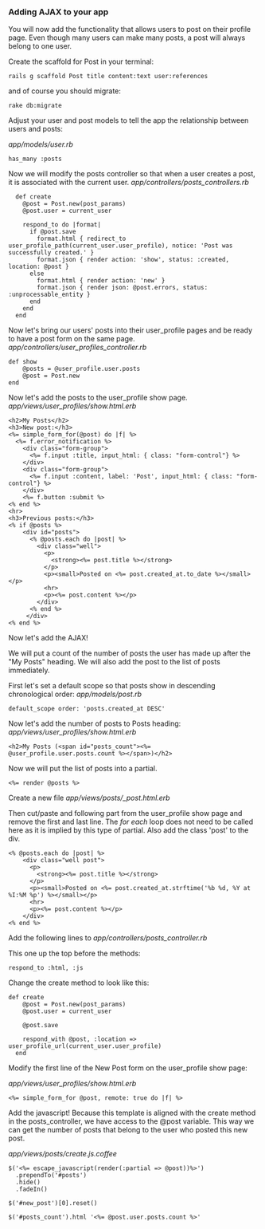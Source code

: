 ### Adding AJAX to your app

You will now add the functionality that allows users to post on their profile page.
Even though many users can make many posts, a post will always belong to one user.



Create the scaffold for Post in your terminal:
```
rails g scaffold Post title content:text user:references
```

and of course you should migrate:
```
rake db:migrate
```

Adjust your user and post models to tell the app the relationship between users and posts:

*app/models/user.rb*
```
has_many :posts
```


Now we will modify the posts controller so that when a user creates a post, it is associated with the current user.
*app/controllers/posts_controllers.rb*

```
  def create
    @post = Post.new(post_params)
    @post.user = current_user

    respond_to do |format|
      if @post.save
        format.html { redirect_to user_profile_path(current_user.user_profile), notice: 'Post was successfully created.' }
        format.json { render action: 'show', status: :created, location: @post }
      else
        format.html { render action: 'new' }
        format.json { render json: @post.errors, status: :unprocessable_entity }
      end
    end
  end
```

Now let's bring our users' posts into their user_profile pages and be ready to have a post form on the same page.
*app/controllers/user_profiles_controller.rb*

```
def show
	@posts = @user_profile.user.posts
	@post = Post.new
end
```

Now let's add the posts to the user_profile show page.
*app/views/user_profiles/show.html.erb*

```
<h2>My Posts</h2>
<h3>New post:</h3>
<%= simple_form_for(@post) do |f| %>
  <%= f.error_notification %>
    <div class="form-group">
      <%= f.input :title, input_html: { class: "form-control"} %>
    </div>
    <div class="form-group">
      <%= f.input :content, label: 'Post', input_html: { class: "form-control"} %>
    </div>
    <%= f.button :submit %>
<% end %>
<hr>
<h3>Previous posts:</h3>
<% if @posts %>
	<div id="posts">
	  <% @posts.each do |post| %>
	    <div class="well">
	      <p>
	        <strong><%= post.title %></strong>
	      </p>
	      <p><small>Posted on <%= post.created_at.to_date %></small></p>
	      <hr>
	      <p><%= post.content %></p>
	    </div>
	  <% end %>
	 </div>
<% end %>
```

Now let's add the AJAX!

We will put a count of the number of posts the user has made up after the "My Posts" heading.
We will also add the post to the list of posts immediately.

First let's set a default scope so that posts show in descending chronological order:
*app/models/post.rb*

```
default_scope order: 'posts.created_at DESC'
```
Now let's add the number of posts to Posts heading:
*app/views/user_profiles/show.html.erb*

```
<h2>My Posts (<span id="posts_count"><%= @user_profile.user.posts.count %></span>)</h2>
```

Now we will put the list of posts into a partial.
```
<%= render @posts %>
```

Create a new file *app/views/posts/_post.html.erb*

Then cut/paste and following part from the user_profile show page and remove the first and last line. The *for each* loop does not need to be called here as it is implied by this type of partial. Also add the class 'post' to the div.

```
<% @posts.each do |post| %>
	<div class="well post">
	  <p>
	    <strong><%= post.title %></strong>
	  </p>
	  <p><small>Posted on <%= post.created_at.strftime('%b %d, %Y at %I:%M %p') %></small></p>
	  <hr>
	  <p><%= post.content %></p>
	</div>
<% end %>
```

Add the following lines to *app/controllers/posts_controller.rb*

This one up the top before the methods:

```
respond_to :html, :js
```

Change the create method to look like this:
```
def create
    @post = Post.new(post_params)
    @post.user = current_user
 
    @post.save
 
    respond_with @post, :location => user_profile_url(current_user.user_profile)
  end
```

Modify the first line of the New Post form on the user_profile show page:

*app/views/user_profiles/show.html.erb*
```
<%= simple_form_for @post, remote: true do |f| %>
```


Add the javascript! Because this template is aligned with the create method in the posts_controller, we have access to the @post variable. This way we can get the number of posts that belong to the user who posted this new post.

*app/views/posts/create.js.coffee*

```
$('<%= escape_javascript(render(:partial => @post))%>')
  .prependTo('#posts')
  .hide()
  .fadeIn()
 
$('#new_post')[0].reset()
 
$('#posts_count').html '<%= @post.user.posts.count %>'
```




